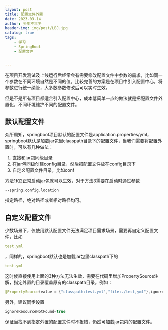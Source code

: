 ```yaml
---
layout: post
title: 配置文件外置
date: 2023-03-14
author: 少年不年少
header-img: img/post/LBJ.jpg
catalog: true
tags:
    - 学习
    - SpringBoot
	- 配置文件


---
```


​		在项目开发测试及上线运行后经常会有需要修改配置文件中参数的需求，比如同一个参数在不同环境自然是不同的值。比较完善的方案是在项目中引入配置中心，将参数进行统一纳管，大多数参数修改后可以实时生效。

​		但是不是所有项目都适合引入配置中心，成本低简单一点的做法就是把配置文件外置化，不同环境维护不同的配置文件。

## 默认配置文件

众所周知，springboot项目默认的配置文件是application.properties/yml，springboot默认是加载jar包里claaspath目录下的配置文件，当我们需要将配置外置时，可以有几种做法：

1. 直接和jar包同级目录
2. 在jar包同级创建config目录，然后把配置文件放在config目录下
3. 自定义配置文件目录，比如conf

方法1和2正常启动jar包就可以生效，对于方法3需要在启动时通过参数

```
--spring.config.location
```

指定路径，绝对路径或者相对路径均可。

## 自定义配置文件

少数场景下，仅使用默认配置文件无法满足项目需求场景，需要再自定义配置文件，比如

```yaml
test.yml
```

，同样的，springboot默认也是加载jar包里classpath下的

```yaml
test.yml
```

这时候直接使用上面的3种方法无法生效，需要在代码里增加PropertySource注解，指定外置的目录覆盖原有的classpath目录。例如：

```java
@PropertySource(value = {"classpath:test.yml","file:./test,yml"},ignoreResourceNotFound = true)
```

另外，建议同步设置

```java
ignoreResourceNotFound=true
```

保证当找不到指定外置的配置文件时不报错，仍然可加载jar包内的配置文件。